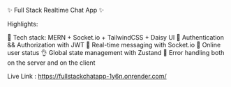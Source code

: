 ✨ Full Stack Realtime Chat App ✨

Highlights:

🌟 Tech stack: MERN + Socket.io + TailwindCSS + Daisy UI
🎃 Authentication && Authorization with JWT
👾 Real-time messaging with Socket.io
🚀 Online user status
👌 Global state management with Zustand
🐞 Error handling both on the server and on the client

Live Link : https://fullstackchatapp-1y6n.onrender.com/
